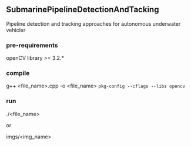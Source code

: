 ## SubmarinePipelineDetectionAndTacking

Pipeline detection and tracking approaches for autonomous underwater vehicler


### pre-requirements

openCV library >= 3.2.*

### compile

g++ <file_name>.cpp -o <file_name>  `pkg-config --cflags --libs opencv`

### run

./<file_name> 

or

imgs/<img_name>
